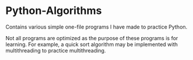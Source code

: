 # Python-Algorithms

Contains various simple one-file programs I have made to practice Python. 

Not all programs are optimized as the purpose of these programs is for learning. For example, a quick sort algorithm may be implemented with multithreading to practice multithreading.
